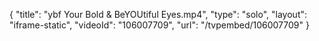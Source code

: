 {
    "title": "ybf Your Bold &amp; BeYOUtiful Eyes.mp4",
    "type": "solo",
    "layout": "iframe-static",
    "videoId": "106007709",
    "url": "\/tvpembed\/106007709"
}